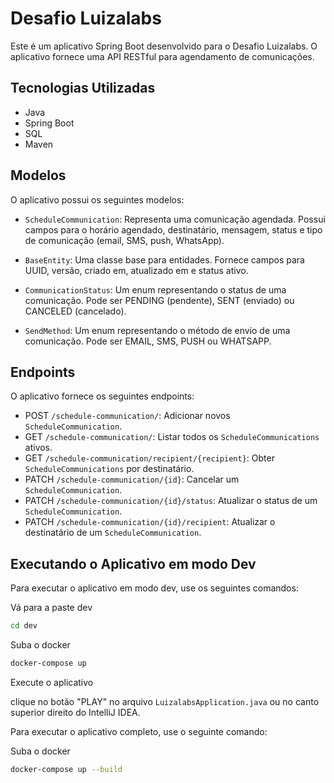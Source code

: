 # Desafio Luizalabs

Este é um aplicativo Spring Boot desenvolvido para o Desafio Luizalabs. O aplicativo fornece uma API RESTful para agendamento de comunicações.

## Tecnologias Utilizadas

- Java
- Spring Boot
- SQL
- Maven

## Modelos

O aplicativo possui os seguintes modelos:

- `ScheduleCommunication`: Representa uma comunicação agendada. Possui campos para o horário agendado, destinatário, mensagem, status e tipo de comunicação (email, SMS, push, WhatsApp).

- `BaseEntity`: Uma classe base para entidades. Fornece campos para UUID, versão, criado em, atualizado em e status ativo.

- `CommunicationStatus`: Um enum representando o status de uma comunicação. Pode ser PENDING (pendente), SENT (enviado) ou CANCELED (cancelado).

- `SendMethod`: Um enum representando o método de envio de uma comunicação. Pode ser EMAIL, SMS, PUSH ou WHATSAPP.

## Endpoints

O aplicativo fornece os seguintes endpoints:

- POST `/schedule-communication/`: Adicionar novos `ScheduleCommunication`.
- GET `/schedule-communication/`: Listar todos os `ScheduleCommunications` ativos.
- GET `/schedule-communication/recipient/{recipient}`: Obter `ScheduleCommunications` por destinatário.
- PATCH `/schedule-communication/{id}`: Cancelar um `ScheduleCommunication`.
- PATCH `/schedule-communication/{id}/status`: Atualizar o status de um `ScheduleCommunication`.
- PATCH `/schedule-communication/{id}/recipient`: Atualizar o destinatário de um `ScheduleCommunication`.

## Executando o Aplicativo em modo Dev

Para executar o aplicativo em modo dev, use os seguintes comandos:

Vá para a paste dev
```bash
cd dev
```
Suba o docker
```bash
docker-compose up
```
Execute o aplicativo

clique no botão "PLAY" no arquivo `LuizalabsApplication.java` ou no canto superior direito do IntelliJ IDEA.

Para executar o aplicativo completo, use o seguinte comando:

Suba o docker
```bash
docker-compose up --build
```